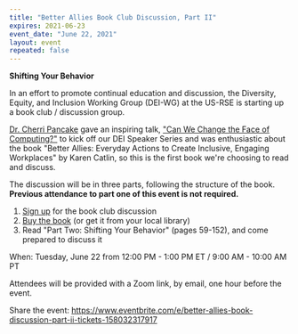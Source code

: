 ```yaml
---
title: "Better Allies Book Club Discussion, Part II"
expires: 2021-06-23
event_date: "June 22, 2021"
layout: event
repeated: false
---
```


**Shifting Your Behavior**

In an effort to promote continual education and discussion, the Diversity, Equity, and Inclusion Working Group (DEI-WG) at the US-RSE is starting up a book club / discussion group.

[Dr. Cherri Pancake](https://eecs.oregonstate.edu/people/pancake-cherri) gave an inspiring talk, ["Can We Change the Face of Computing?"](https://us-rse.org/events/2021/2021-03-dei-speaker-series) to kick off our DEI Speaker Series and was enthusiastic about the book "Better Allies: Everyday Actions to Create Inclusive, Engaging Workplaces" by Karen Catlin, so this is the first book we're choosing to read and discuss.

The discussion will be in three parts, following the structure of the book. **Previous attendance to part one of this event is not required.**

1.  [Sign up](https://www.eventbrite.com/e/better-allies-book-discussion-part-ii-tickets-158032317917) for the book club discussion
2.  [Buy the book](https://betterallies.com/buy/) (or get it from your local library)
3.  Read "Part Two: Shifting Your Behavior" (pages 59-152), and come prepared to discuss it

When: Tuesday, June 22 from 12:00 PM - 1:00 PM ET / 9:00 AM - 10:00 AM PT

Attendees will be provided with a Zoom link, by email, one hour before the event.

Share the event: <https://www.eventbrite.com/e/better-allies-book-discussion-part-ii-tickets-158032317917>
